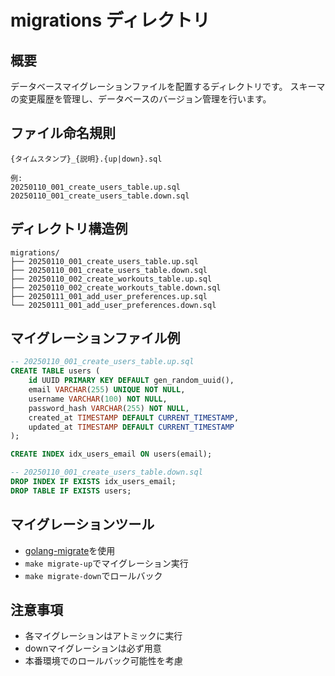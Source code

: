 # migrations ディレクトリ

## 概要
データベースマイグレーションファイルを配置するディレクトリです。
スキーマの変更履歴を管理し、データベースのバージョン管理を行います。

## ファイル命名規則
```
{タイムスタンプ}_{説明}.{up|down}.sql

例:
20250110_001_create_users_table.up.sql
20250110_001_create_users_table.down.sql
```

## ディレクトリ構造例
```
migrations/
├── 20250110_001_create_users_table.up.sql
├── 20250110_001_create_users_table.down.sql
├── 20250110_002_create_workouts_table.up.sql
├── 20250110_002_create_workouts_table.down.sql
├── 20250111_001_add_user_preferences.up.sql
└── 20250111_001_add_user_preferences.down.sql
```

## マイグレーションファイル例
```sql
-- 20250110_001_create_users_table.up.sql
CREATE TABLE users (
    id UUID PRIMARY KEY DEFAULT gen_random_uuid(),
    email VARCHAR(255) UNIQUE NOT NULL,
    username VARCHAR(100) NOT NULL,
    password_hash VARCHAR(255) NOT NULL,
    created_at TIMESTAMP DEFAULT CURRENT_TIMESTAMP,
    updated_at TIMESTAMP DEFAULT CURRENT_TIMESTAMP
);

CREATE INDEX idx_users_email ON users(email);

-- 20250110_001_create_users_table.down.sql
DROP INDEX IF EXISTS idx_users_email;
DROP TABLE IF EXISTS users;
```

## マイグレーションツール
- [golang-migrate](https://github.com/golang-migrate/migrate)を使用
- `make migrate-up`でマイグレーション実行
- `make migrate-down`でロールバック

## 注意事項
- 各マイグレーションはアトミックに実行
- downマイグレーションは必ず用意
- 本番環境でのロールバック可能性を考慮